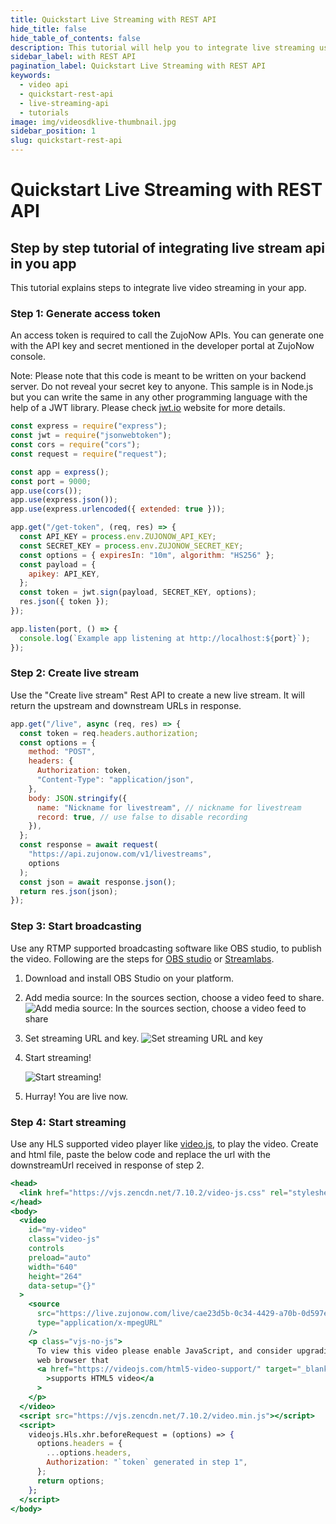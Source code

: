 ```yaml
---
title: Quickstart Live Streaming with REST API
hide_title: false
hide_table_of_contents: false
description: This tutorial will help you to integrate live streaming using REST API. it includes features such as adaptive live streaming, connect it with social media etc.
sidebar_label: with REST API
pagination_label: Quickstart Live Streaming with REST API
keywords:
  - video api
  - quickstart-rest-api
  - live-streaming-api
  - tutorials
image: img/videosdklive-thumbnail.jpg
sidebar_position: 1
slug: quickstart-rest-api
---
```


# Quickstart Live Streaming with REST API

## Step by step tutorial of integrating live stream api in you app

This tutorial explains steps to integrate live video streaming in your app.

### Step 1: Generate access token

An access token is required to call the ZujoNow APIs. You can generate one with the API key and secret mentioned in the developer portal at ZujoNow console.

Note: Please note that this code is meant to be written on your backend server. Do not reveal your secret key to anyone. This sample is in Node.js but you can write the same in any other programming language with the help of a JWT library. Please check <a href="https://jwt.io/">jwt.io</a> website for more details.

```js {19} title="server.js"
const express = require("express");
const jwt = require("jsonwebtoken");
const cors = require("cors");
const request = require("request");

const app = express();
const port = 9000;
app.use(cors());
app.use(express.json());
app.use(express.urlencoded({ extended: true }));

app.get("/get-token", (req, res) => {
  const API_KEY = process.env.ZUJONOW_API_KEY;
  const SECRET_KEY = process.env.ZUJONOW_SECRET_KEY;
  const options = { expiresIn: "10m", algorithm: "HS256" };
  const payload = {
    apikey: API_KEY,
  };
  const token = jwt.sign(payload, SECRET_KEY, options);
  res.json({ token });
});

app.listen(port, () => {
  console.log(`Example app listening at http://localhost:${port}`);
});
```

### Step 2: Create live stream

Use the "Create live stream" Rest API to create a new live stream. It will return the upstream and downstream URLs in response.

```js title="Live streaming api"
app.get("/live", async (req, res) => {
  const token = req.headers.authorization;
  const options = {
    method: "POST",
    headers: {
      Authorization: token,
      "Content-Type": "application/json",
    },
    body: JSON.stringify({
      name: "Nickname for livestream", // nickname for livestream
      record: true, // use false to disable recording
    }),
  };
  const response = await request(
    "https://api.zujonow.com/v1/livestreams",
    options
  );
  const json = await response.json();
  return res.json(json);
});
```

### Step 3: Start broadcasting

Use any RTMP supported broadcasting software like OBS studio, to publish the video. Following are the steps for <a href="https://obsproject.com/">OBS studio</a> or <a href="https://streamlabs.com/">Streamlabs</a>.

1. Download and install OBS Studio on your platform.
2. Add media source: In the sources section, choose a video feed to share.
   ![Add media source: In the sources section, choose a video feed to share](/img/obs-media-source.png)
3. Set streaming URL and key.
   ![Set streaming URL and key](/img/obs-streaming-config.png)
4. Start streaming!

   ![Start streaming!](/img/obs-start-streaming.png)

5. Hurray! You are live now.

### Step 4: Start streaming

Use any HLS supported video player like <a href="https://videojs.com/">video.js</a>, to play the video. Create and html file, paste the below code and replace the url with the downstreamUrl received in response of step 2.

```jsx title="Host live video"
<head>
  <link href="https://vjs.zencdn.net/7.10.2/video-js.css" rel="stylesheet" />
</head>
<body>
  <video
    id="my-video"
    class="video-js"
    controls
    preload="auto"
    width="640"
    height="264"
    data-setup="{}"
  >
    <source
      src="https://live.zujonow.com/live/cae23d5b-0c34-4429-a70b-0d597e5e0e96/index.m3u8"
      type="application/x-mpegURL"
    />
    <p class="vjs-no-js">
      To view this video please enable JavaScript, and consider upgrading to a
      web browser that
      <a href="https://videojs.com/html5-video-support/" target="_blank"
        >supports HTML5 video</a
      >
    </p>
  </video>
  <script src="https://vjs.zencdn.net/7.10.2/video.min.js"></script>
  <script>
    videojs.Hls.xhr.beforeRequest = (options) => {
      options.headers = {
        ...options.headers,
        Authorization: "`token` generated in step 1",
      };
      return options;
    };
  </script>
</body>
```
